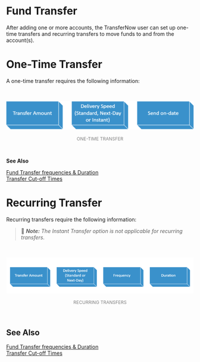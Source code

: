 

<!--

type: tab

titles: One-Time Transfer, Recurring Transfer

-->

 

# Fund Transfer
 
After adding one or more accounts, the TransferNow user can set up one-time transfers and recurring 
transfers to move funds to and from the account(s).

# One-Time Transfer
 
A one-time transfer requires the following information:

&nbsp;

<center>

![image](../../assets/images/One_Time_Transfer.png) <br/>
<p style="color:grey;font-size:12px">ONE-TIME TRANSFER</p>

</center>
&nbsp;

**See Also**

[Fund Transfer frequencies & Duration](?path=docs/fund-transfer/FT-freq.md)  
[Transfer Cut-off Times](?path=docs/fund-transfer/transfer-cutOff.md)


<!-- type: tab -->

 

# Recurring Transfer

 Recurring transfers require the following information:
<!-- theme: info -->

> :memo: _**Note:** The Instant Transfer option is not applicable for recurring transfers._

&nbsp;


<center>

![image](../../assets/images/Recurring_Transfers.png) <br/>
<p style="color:grey;font-size:12px">RECURRING TRANSFERS</p>

</center>

&nbsp;

## See Also

[Fund Transfer frequencies & Duration](?path=docs/fund-transfer/FT-freq.md)  
[Transfer Cut-off Times](?path=docs/fund-transfer/transfer-cutOff.md)


 


 